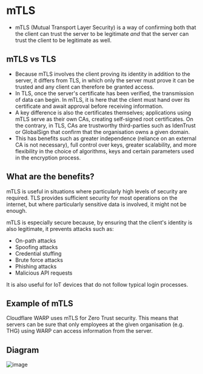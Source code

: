 # mTLS
- mTLS (Mutual Transport Layer Security) is a way of confirming both that the client can trust the server to be legitimate *and* that the server can trust the client to be legitimate as well.

## mTLS vs TLS
- Because mTLS involves the client proving its identity in addition to the server, it differs from TLS, in which only the server must prove it can be trusted and any client can therefore be granted access.
- In TLS, once the server's certificate has been verified, the transmission of data can begin. In mTLS, it is here that the client must hand over its certificate and await approval before receiving information.
- A key difference is also the certificates themselves; applications using mTLS serve as their own CAs, creating self-signed root certificates. On the contrary, in TLS, CAs are trustworthy third-parties such as IdenTrust or GlobalSign that confirm that the organisation owns a given domain.
- This has benefits such as greater independence (reliance on an external CA is not necessary), full control over keys, greater scalability, and more flexibility in the choice of algorithms, keys and certain parameters used in the encryption process.

## What are the benefits?
mTLS is useful in situations where particularly high levels of security are required. TLS provides sufficient security for most operations on the internet, but where particularly sensitive data is involved, it might not be enough.

mTLS is especially secure because, by ensuring that the client's identity is also legitimate, it prevents attacks such as:

- On-path attacks
- Spoofing attacks
- Credential stuffing
- Brute force attacks
- Phishing attacks
- Malicious API requests

It is also useful for IoT devices that do not follow typical login processes. 

## Example of mTLS
Cloudflare WARP uses mTLS for Zero Trust security. This means that servers can be sure that only employees at the given organisation (e.g. THG) using WARP can access information from the server.

## Diagram
![image](https://github.com/ZacGladman/networking-notes/assets/116086584/51df1c22-d6c6-4ef7-9775-5e2ab93a3fef)
